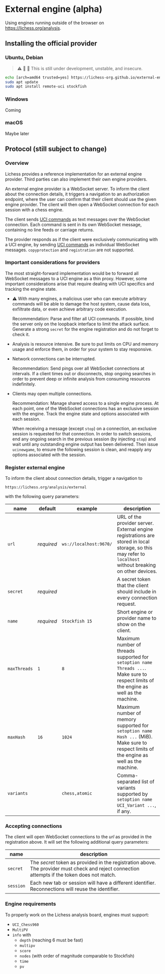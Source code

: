 External engine (alpha)
=======================

Using engines running outside of the browser on https://lichess.org/analysis.

Installing the official provider
--------------------------------

### Ubuntu, Debian

> :warning: :wrench: :hammer: This is still under development, unstable,
and insecure.

```sh
echo [arch=amd64 trusted=yes] https://lichess-org.github.io/external-engine/debian | sudo tee /etc/apt/sources.list.d/external-engine.list
sudo apt update
sudo apt install remote-uci stockfish
```

### Windows

Coming

### macOS

Maybe later

Protocol (still subject to change)
----------------------------------

### Overview

Lichess provides a reference implementation for an external engine provider.
Third parties can also implement their own engine providers.

An external engine provider is a WebSocket server. To inform the client about
the connection details, it triggers a navigation to an authorization endpoint,
where the user can confirm that their client should use the given engine
provider. The client will then open a WebSocket connection for each session
with a chess engine.

The client sends [UCI commands](https://backscattering.de/chess/uci/#gui)
as text messages over the WebSocket connection. Each command is
sent in its own WebSocket message, containing no line feeds or carriage
returns.

The provider responds as if the client were exclusively communicating with
a UCI engine, by sending
[UCI commands](https://backscattering.de/chess/uci/#engine) as individual
WebSocket messages. `copyprotection` and `registration` are not supported.

### Important considerations for providers

The most straight-forward implementation would be to forward all WebSocket
messages to a UCI engine as a thin proxy. However, some important
considerations arise that require dealing with UCI specifics and tracking
the engine state.

* :warning: With many engines, a malicious user who can execute arbitrary
  commands will be able to damage the host system, cause data loss,
  exfiltrate data, or even achieve arbitrary code execution.

  Recommendation: Parse and filter all UCI commands. If possible, bind the
  server only on the loopback interface to limit the attack surface.
  Generate a strong `secret` for the engine registration and do not forget to
  check it.

* Analysis is resource intensive. Be sure to put limits on CPU and memory usage
  and enforce them, in order for your system to stay responsive.

* Network connections can be interrupted.

  Recommendation: Send pings over all WebSocket connections at intervals.
  If a client times out or disconnects, stop ongoing searches in order to
  prevent deep or infinite analysis from consuming resources indefinitely.

* Clients may open multiple connections.

  Recommendation: Manage shared access to a single engine process.
  At each point, one of the WebSocket connections has an exclusive session with
  the engine. Track the engine state and options associated with each session.

  When receiving a message (except `stop`) on a connection, an
  exclusive session is requested for that connection. In order to switch
  sessions, end any ongoing search in the previous session
  (by injecting `stop`) and wait until any outstanding engine output has been
  delivered. Then issue `ucinewgame`, to ensure the following session is clean,
  and reapply any options associated with the session.

### Register external engine

To inform the client about connection details, trigger a navigation to

```
https://lichess.org/analysis/external
```

with the following query parameters:

| name | default | example | description |
| --- | --- | --- | --- |
| `url` | *required* | `ws://localhost:9670/` | URL of the provider server. External engine registrations are stored in local storage, so this may refer to `localhost` without breaking on other devices. |
| `secret` | *required* | | A secret token that the client should include in every connection request. |
| `name` | *required* | `Stockfish 15` | Short engine or provider name to show on the client. |
| `maxThreads` | `1` | `8` | Maximum number of threads supported for `setoption name Threads ...`. Make sure to respect limits of the engine as well as the machine. |
| `maxHash` | `16` | `1024` | Maximum number of memory supported for `setoption name Hash ...` (MiB). Make sure to respect limits of the engine as well as the machine. |
| `variants` | | `chess,atomic` | Comma-separated list of variants supported by `setoption name UCI_Variant ...`, if any. |

### Accepting connections

The client will open WebSocket connections to the *url* as provided in the
registration above. It will set the following additional query parameters:

| name | description |
| --- | --- |
| `secret` | The *secret* token as provided in the registration above. The provider must check and reject connection attempts if the token does not match. |
| `session` | Each new tab or session will have a different identifier. Reconnections will reuse the identifier. |

### Engine requirements

To properly work on the Lichess analysis board, engines must support:

* `UCI_Chess960`
* `MultiPV`
* `info` with
  - `depth` (reaching 6 must be fast)
  - `multipv`
  - `score`
  - `nodes` (with order of magnitude comparable to Stockfish)
  - `time`
  - `pv`
